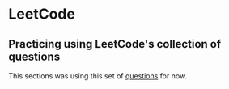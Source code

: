 # LeetCode

## Practicing using LeetCode's collection of questions
This sections was using this set of [questions](https://pages.github.com/](https://leetcode.com/explore/interview/card/top-interview-questions-easy/)https://leetcode.com/explore/interview/card/top-interview-questions-easy/) for now.
